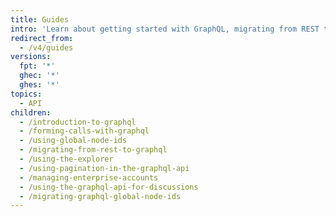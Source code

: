 ```yaml
---
title: Guides
intro: 'Learn about getting started with GraphQL, migrating from REST to GraphQL, and how to use the GitHub GraphQL API for a variety of tasks.'
redirect_from:
  - /v4/guides
versions:
  fpt: '*'
  ghec: '*'
  ghes: '*'
topics:
  - API
children:
  - /introduction-to-graphql
  - /forming-calls-with-graphql
  - /using-global-node-ids
  - /migrating-from-rest-to-graphql
  - /using-the-explorer
  - /using-pagination-in-the-graphql-api
  - /managing-enterprise-accounts
  - /using-the-graphql-api-for-discussions
  - /migrating-graphql-global-node-ids
---
```

